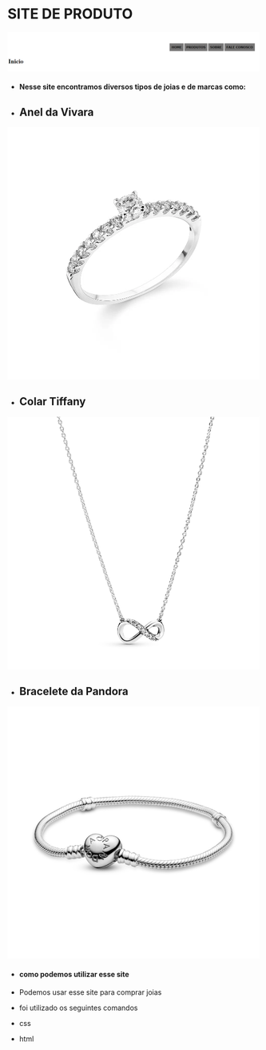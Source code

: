 <h1> SITE DE PRODUTO </h1>

![imagem inicial](imagem%20inicial.png)

* <h4> Nesse site encontramos diversos tipos de joias e de marcas como: </h4>
* <h2> Anel da Vivara </h2> 
![imagem anel](imgvivara.webp)
* <h2> Colar Tiffany </h2> 
![imagem colar](colartiffany.png)
* <h2> Bracelete da Pandora </h2>  
![imagem bracelete](Pandora%201.png)

* <h4> como podemos utilizar esse site </h4> 
* Podemos usar esse site para comprar joias

* foi utilizado os seguintes comandos 
* css 
* html 